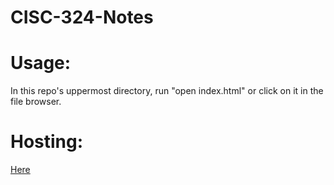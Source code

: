 # CISC-324-Notes
<h1> Usage: </h1>
In this repo's uppermost directory, run "open index.html" or click on it in the file browser.
<h1>Hosting: </h1>
<a href="https://aclarke500.github.io/CISC-324-Notes/">Here</a>